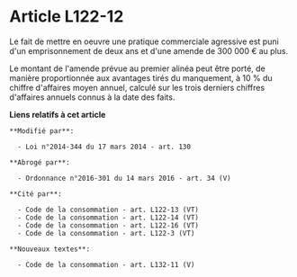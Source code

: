 # Article L122-12

Le fait de mettre en oeuvre une pratique commerciale agressive est puni d'un emprisonnement de deux ans et d'une amende de
300 000 € au plus. 

Le montant de l'amende prévue au premier alinéa peut être porté, de manière proportionnée aux avantages tirés du manquement,
à 10 % du chiffre d'affaires moyen annuel, calculé sur les trois derniers chiffres d'affaires annuels connus à la date des
faits.

**Liens relatifs à cet article**

	**Modifié par**:

	  - Loi n°2014-344 du 17 mars 2014 - art. 130

	**Abrogé par**:

	  - Ordonnance n°2016-301 du 14 mars 2016 - art. 34 (V)

	**Cité par**:

	  - Code de la consommation - art. L122-13 (VT)
	  - Code de la consommation - art. L122-14 (VT)
	  - Code de la consommation - art. L122-16 (VT)
	  - Code de la consommation - art. L122-3 (VT)

	**Nouveaux textes**:

	  - Code de la consommation - art. L132-11 (V)
